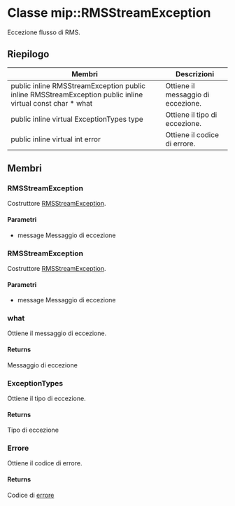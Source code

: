 # <a name="class-miprmsstreamexception"></a>Classe mip::RMSStreamException 
Eccezione flusso di RMS.
## <a name="summary"></a>Riepilogo
 Membri                        | Descrizioni                                
--------------------------------|---------------------------------------------
public inline  RMSStreamException public inline  RMSStreamException public inline virtual const char * what | Ottiene il messaggio di eccezione.
public inline virtual ExceptionTypes type | Ottiene il tipo di eccezione.
public inline virtual int error | Ottiene il codice di errore.
## <a name="members"></a>Membri
### <a name="rmsstreamexception"></a>RMSStreamException
Costruttore [RMSStreamException](#classmip_1_1_r_m_s_stream_exception).
#### <a name="parameters"></a>Parametri
* message Messaggio di eccezione
### <a name="rmsstreamexception"></a>RMSStreamException
Costruttore [RMSStreamException](#classmip_1_1_r_m_s_stream_exception).
#### <a name="parameters"></a>Parametri
* message Messaggio di eccezione
### <a name="what"></a>what
Ottiene il messaggio di eccezione.
#### <a name="returns"></a>Returns
Messaggio di eccezione
### <a name="exceptiontypes"></a>ExceptionTypes
Ottiene il tipo di eccezione.
#### <a name="returns"></a>Returns
Tipo di eccezione
### <a name="error"></a>Errore
Ottiene il codice di errore.
#### <a name="returns"></a>Returns
Codice di [errore](#classmip_1_1_error)